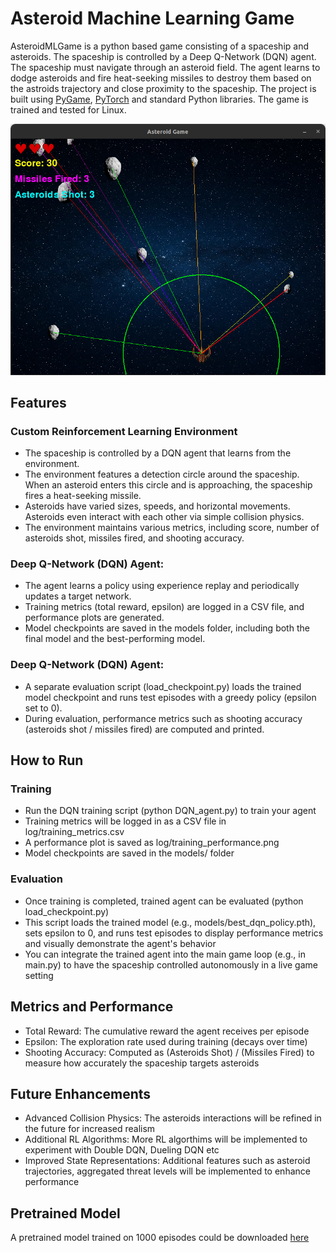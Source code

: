 # Asteroid Machine Learning Game
AsteroidMLGame is a python based game consisting of a spaceship and asteroids. The spaceship is controlled by a Deep Q-Network (DQN) agent. The spaceship must navigate through an asteroid field. The agent learns to dodge asteroids and fire heat-seeking missiles to destroy them based on the astroids trajectory and close proximity to the spaceship. The project is built using [PyGame](https://github.com/pygame/pygame), [PyTorch](https://pytorch.org/) and standard Python libraries. The game is trained and tested for Linux.

![Image](https://github.com/alphaceph91/asteroidMLGame/blob/main/image.png)


## Features

### Custom Reinforcement Learning Environment
- The spaceship is controlled by a DQN agent that learns from the environment.
- The environment features a detection circle around the spaceship. When an asteroid enters this circle and is approaching, the spaceship fires a heat-seeking missile.
- Asteroids have varied sizes, speeds, and horizontal movements. Asteroids even interact with each other via simple collision physics.
- The environment maintains various metrics, including score, number of asteroids shot, missiles fired, and shooting accuracy.

### Deep Q-Network (DQN) Agent:
- The agent learns a policy using experience replay and periodically updates a target network.
- Training metrics (total reward, epsilon) are logged in a CSV file, and performance plots are generated.
- Model checkpoints are saved in the models folder, including both the final model and the best-performing model.

### Deep Q-Network (DQN) Agent:
- A separate evaluation script (load_checkpoint.py) loads the trained model checkpoint and runs test episodes with a greedy policy (epsilon set to 0).
- During evaluation, performance metrics such as shooting accuracy (asteroids shot / missiles fired) are computed and printed.


## How to Run

### Training
- Run the DQN training script (python DQN_agent.py) to train your agent
- Training metrics will be logged in as a CSV file in log/training_metrics.csv
- A performance plot is saved as log/training_performance.png
- Model checkpoints are saved in the models/ folder

### Evaluation
- Once training is completed, trained agent can be evaluated (python load_checkpoint.py)
- This script loads the trained model (e.g., models/best_dqn_policy.pth), sets epsilon to 0, and runs test episodes to display performance metrics and visually demonstrate the agent's behavior
- You can integrate the trained agent into the main game loop (e.g., in main.py) to have the spaceship controlled autonomously in a live game setting


## Metrics and Performance
- Total Reward: The cumulative reward the agent receives per episode
- Epsilon: The exploration rate used during training (decays over time)
- Shooting Accuracy: Computed as (Asteroids Shot) / (Missiles Fired) to measure how accurately the spaceship targets asteroids


## Future Enhancements
- Advanced Collision Physics: The asteroids interactions will be refined in the future for increased realism
- Additional RL Algorithms: More RL algorthims will be implemented to experiment with Double DQN, Dueling DQN etc
- Improved State Representations: Additional features such as asteroid trajectories, aggregated threat levels will be implemented to enhance performance


## Pretrained Model
A pretrained model trained on 1000 episodes could be downloaded [here](https://drive.google.com/file/d/1BuXFjz6ulCyllO7rUMMra5Xdt1SybN-f/view?usp=sharing)
